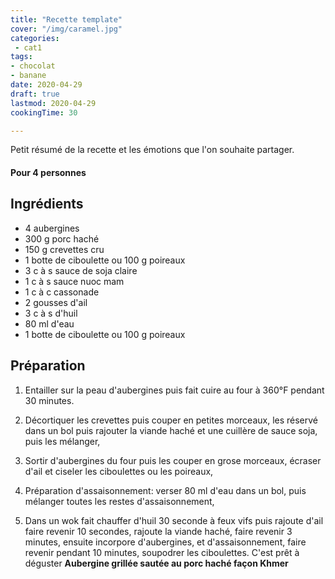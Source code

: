 ```yaml
---
title: "Recette template"
cover: "/img/caramel.jpg"
categories:
 - cat1
tags:
- chocolat
- banane
date: 2020-04-29
draft: true
lastmod: 2020-04-29
cookingTime: 30

---
```

Petit résumé de la recette et les émotions que l'on souhaite partager.

<!--more--> 

#### Pour 4 personnes

## Ingrédients

- 4 aubergines
- 300 g porc haché
- 150 g crevettes cru
- 1 botte de ciboulette ou 100 g poireaux
- 3 c à s sauce de soja claire
- 1 c à s sauce nuoc mam
- 1 c à c cassonade
- 2 gousses d'ail
- 3 c à s d'huil
- 80 ml d'eau
- 1 botte de ciboulette ou 100 g poireaux

## Préparation ##

1. Entailler sur la peau d'aubergines puis fait cuire au four à 360°F pendant 30 minutes.

2. Décortiquer les crevettes puis couper en petites morceaux, les réservé dans un bol puis rajouter la viande haché et une cuillère de sauce soja, puis les mélanger,

3. Sortir d'aubergines du four puis les couper en grose morceaux, écraser d'ail et ciseler les ciboulettes ou les poireaux,

4. Préparation d'assaisonnement: verser 80 ml d'eau dans un bol, puis mélanger toutes les restes d'assaisonnement,

5. Dans un wok fait chauffer d'huil 30 seconde à feux vifs puis rajoute d'ail faire revenir 10 secondes, rajoute la viande haché, faire revenir 3 minutes, ensuite incorpore d'aubergines, et d'assaisonnement, faire revenir pendant 10 minutes, soupodrer les ciboulettes. 
C'est prêt à déguster **Aubergine grillée sautée au porc haché façon Khmer**

